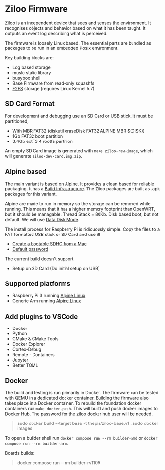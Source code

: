 # Ziloo Firmware

Ziloo is an independent device that sees and senses the environment. It recognises objects and behavior based on what it has been taught. It outputs an event log describing what is perceived.

The firmware is loosely Linux based. The essential parts are bundled as packages to be run in an
embedded Posix environment.

Key building blocks are:

- Log based storage
- muslc static library
- busybox shell
- Base Firmware from read-only squashfs
- [F2FS](https://www.kernel.org/doc/html/latest/filesystems/f2fs.html) storage (requires Linux Kernel 5.7)


## SD Card Format

For development and debugging use an SD Card or USB stick. It must be partitioned,

- With MBR FAT32 (diskutil eraseDisk FAT32 ALPINE MBR $(DISK))
- 1Gb FAT32 boot partition
- 3.4Gb extFS 4 rootfs partition

An empty SD Card image is generated with `make ziloo-raw-image`, which will generate `ziloo-dev-card.img.zip`.



## Alpine based

The main variant is based on [Alpine](https://alpinelinux.org/downloads/). It provides a clean based for reliable packaging. It has a [Build Infrastructure](https://gitlab.alpinelinux.org/alpine).
The Ziloo packages are built as .apk packages for this variant.

Alpine are made to run in memory so the storage can be removed while running. This means that it
has a higher memory footprint than OpenWRT, but it should be managable. Thread Stack = 80Kb.
Disk based boot, but not default. We will use [Data Disk Mode](https://wiki.alpinelinux.org/wiki/Installation#Data_Disk_Mode).

The install process for Raspberry Pi is ridicuously simple. Copy the files to a FAT formatted USB stick
or SD Card and use it!

- [Create a bootable SDHC from a Mac](https://wiki.alpinelinux.org/wiki/Create_a_bootable_SDHC_from_a_Mac)
- [Default password](https://techoverflow.net/2021/01/09/what-is-the-alpine-linux-default-login-password/)

The current build doesn't support

- Setup on SD Card (Do initial setup on USB)


## Supported platforms

- Raspberry Pi 3 running [Alpine Linux](https://alpinelinux.org/downloads/)
- Generic Arm running [Alpine Linux](https://alpinelinux.org/downloads/)


## Add plugins to VSCode

* Docker
* Python
* CMake & CMake Tools
* Docker Explorer
* Cortex-Debug
* Remote - Containers
* Jupyter
* Better TOML

## Docker

The build and testing is run primarily in Docker. The firmware can be tested with QEMU in a dedicated docker container. Building the firmware also takes place in a Docker container. To rebuild the foundation docker containers run `make docker-push`. This will build and push docker images to Docker Hub. The password for
the ziloo docker hub user will be needed.

> sudo docker build --target base -t thepia/ziloo-base:v1 .
> sudo docker images

To open a builder shell run `docker compose run --rm builder-amd` or `docker compose run --rm builder-arm`.

Boards builds:

> docker compose run --rm builder-rv1109
